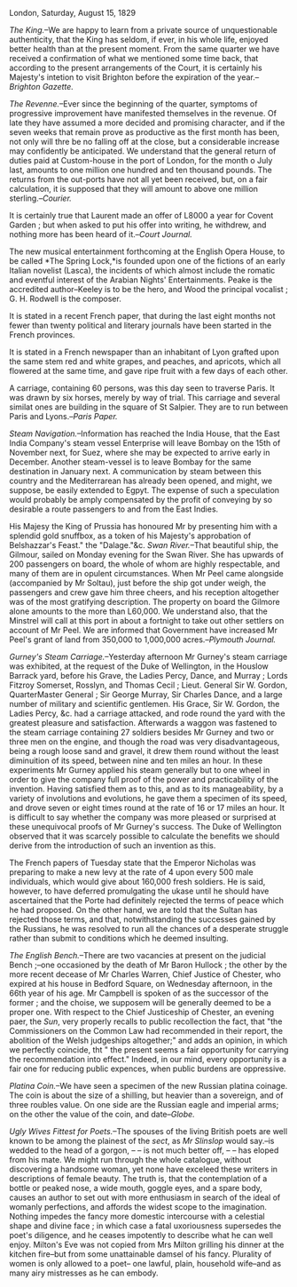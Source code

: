 London, Saturday, August 15, 1829*The King.*–We are happy to learn from a private
                    source of unquestionable authenticity, that the King has seldom, if
                    ever, in his whole life, enjoyed better health than at the present moment.
                    From the same quarter we have received a confirmation of what we
                    mentioned some time back, that according to the present arrangements
                    of the Court, it is certainly his Majesty's intetion to visit Brighton
                    before the expiration of the year.–*Brighton
                        Gazette.**The Revenne.*–Ever since the beginning of the
                        quarter, symptoms of progressive improvement have manifested themselves in the revenue. Of late they have assumed
                    a more decided and promising character, and if the seven weeks that remain
                    prove as productive as the first month has been, not only will thre be no
                    falling off at the close, but a considerable increase may confidently be anticipated. We understand that the general
                    return of duties paid at Custom-house in the port of London, for the
                    month o July last, amounts to one million one hundred and ten thousand
                    pounds. The returns from the out-ports have not all yet been
                    received, but, on a fair calculation, it is supposed that they will
                    amount to above one million sterling.–*Courier.*It is certainly true that Laurent made an offer of L8000 a year for Covent
                    Garden ; but when asked to put his offer into writing, he withdrew, and
                    nothing more has been heard of it.–*Court
                        Journal.*The new musical entertainment forthcoming at the English Opera House, to be
                    called *The Spring Lock,*is founded upon one of the fictions of an early Italian novelist
                    (Lasca), the incidents of which almost include the romatic and eventful
                    interest of the Arabian Nights' Entertainments. Peake is the accredited
                    author–Keeley is to be the hero, and Wood the principal vocalist ;
                    G. H. Rodwell is the composer.It is stated in a recent French paper, that during the last eight months not
                    fewer than twenty political and literary journals have been started in the
                    French provinces.It is stated in a French newspaper than an inhabitant of Lyon grafted upon
                    the same stem red and white grapes, and peaches, and apricots, which all
                    flowered at the same time, and gave ripe fruit with a few days of each
                    other.A carriage, containing 60 persons, was this day seen to traverse Paris. It
                    was drawn by six horses, merely by way of trial. This carriage and several
                        similat ones are building in the square of St Salpier. They
                    are to run between Paris and Lyons.–*Paris
                        Paper.**Steam Navigation.*–Information has reached the
                    India House, that the East India Company's steam vessel
                    Enterprise will leave Bombay on the 15th of November next, for
                    Suez, where she may be expected to arrive early in December. Another
                    steam-vessel is to leave Bombay for the same destination in January next.
                    A communication by steam between this country and the Mediterrarean
                    has already been opened, and might, we suppose, be easily extended to
                    Egpyt. The expense of such a speculation would probably be amply compensated by the profit of conveying by so desirable a route
                    passengers to and from the East Indies.His Majesy the King of Prussia has honoured Mr by presenting him with a
                    splendid gold snuffbox, as a token of his Majesty's approbation
                    of Belshazzar's Feast." the "Dalage."&c. *Swan River.*–That beautiful ship, the Gilmour,
                    sailed on Monday evening for the Swan River. She has upwards of 200
                    passengers on board, the whole of whom are highly respectable, and many of
                    them are in opulent circumstances. When Mr Peel came alongside
                    (accompanied by Mr Soltau), just before the ship got under weigh, the
                    passengers and crew gave him three cheers, and his reception altogether was
                    of the most gratifying description. The property on board the Gilmore
                    alone amounts to the more than L60,000. We understand also, that the
                    Minstrel will call at this port in about a fortnight to take out other
                    settlers on account of Mr Peel. We are informed that Government
                    have increased Mr Peel's grant of land from 350,000 to 1,000,000
                        acres.–*Plymouth Journal.**Gurney's Steam Carriage.*–Yesterday afternoon Mr
                    Gurney's steam carriage was exhibited, at the request of the Duke of
                    Wellington, in the Houslow Barrack yard, before his Grave, the Ladies
                    Percy, Dance, and Murray ; Lords Fitzroy Somerset, Rosslyn, and Thomas Cecil ; Lieut. General Sir W. Gordon, QuarterMaster General ; Sir George Murray, Sir Charles Dance, and a large number
                    of military and scientific gentlemen. His Grace, Sir W. Gordon, the Ladies
                    Percy, &c. had a carriage attacked, and rode round the yard with the
                    greatest pleasure and satisfaction. Afterwards a waggon was
                    fastened to the steam carriage containing 27 soldiers besides Mr Gurney and
                    two or three men on the engine, and though the road was very disadvantageous, being a rough loose sand and gravel, it drew them
                    round without the least diminuition of its speed, between nine and ten
                    miles an hour. In these experiments Mr Gurney applied his steam
                    generally but to one wheel in order to give the company full proof of
                    the power and practicability of the invention. Having satisfied them
                    as to this, and as to its manageability, by a variety of involutions and
                    evolutions, he gave them a specimen of its speed, and drove seven or eight
                    times round at the rate of 16 or 17 miles an hour. It is difficult to
                    say whether the company was more pleased or surprised at these unequivocal
                    proofs of Mr Gurney's success. The Duke of Wellington observed that it
                    was scarcely possible to calculate the benefits we should derive from
                    the introduction of such an invention as this.The French papers of Tuesday state that the Emperor Nicholas was
                    preparing to make a new levy at the rate of 4 upon every 500 male
                    individuals, which would give about 160,000 fresh soldiers. He is said,
                    however, to have deferred promulgating the ukase until he should have
                    ascertained that the Porte had definitely rejected the terms of peace which
                    he had proposed. On the other hand, we are told that the Sultan has
                    rejected those terms, and that, notwithstanding the successes gained
                    by the Russians, he was resolved to run all the chances of a desperate
                    struggle rather than submit to conditions which he deemed insulting.*The English Bench.*–There are two vacancies at
                    present on the judicial Bench ;–one occasioned by the death of
                    Mr Baron Hullock ; the other by the more recent decease of Mr Charles
                    Warren, Chief Justice of Chester, who expired at his house in Bedford
                    Square, on Wednesday afternoon, in the 66th year of his age. Mr
                    Campbell is spoken of as the successor of the former ; and the
                    choise, we supposem will be generally deemed to be a proper one. With
                    respect to the Chief Justiceship of Chester, an evening paer, the *Sun*, very properly recalls to public recollection
                    the fact, that "the Commissioners on the Common Law had recommended in
                    their report, the abolition of the Welsh judgeships altogether;" and adds
                    an opinion, in which we perfectly coincide, tht " the present
                    seems a fair opportunity for carrying the recommendation into
                    effect." Indeed, in our mind, every opportunity is a fair one for
                    reducing public expences, when public burdens are oppressive.*Platina Coin.*–We have seen a specimen of the
                    new Russian platina coinage. The coin is about the size of a shilling,
                    but heavier than a sovereign, and of three roubles value. On one side are
                    the Russian eagle and imperial arms; on the other the value of the coin,
                    and date–*Globe.**Ugly Wives Fittest for Poets.*–The spouses of the
                    living British poets are well known to be among the plainest of the *sect*, as *Mr Slinslop*
                    would say.–is wedded to the head of a gorgon, –
                    – is not much better off, – – has eloped from his
                    mate. We might run through the whole catalogue, without discovering a
                    handsome woman, yet none have exceleed these writers in descriptions
                    of female beauty. The truth is, that the contemplation of a bottle or
                    peaked nose, a wide mouth, goggle eyes, and a spare body, causes an author
                    to set out with more enthusiasm in search of the ideal of womanly
                    perfections, and affords the widest scope to the imagination. Nothing
                    impedes the fancy more domestic intercourse with a celestial shape and
                        divine face ; in which case a fatal uxoriousness supersedes
                    the poet's diligence, and he ceases impotently to describe
                    what he can well enjoy. Milton's Eve was not copied from Mrs Milton
                    grilling his dinner at the kitchen fire–but from some
                    unattainable damsel of his fancy. Plurality of women is only
                    allowed to a poet– one lawful, plain, household wife–and as
                    many airy mistresses as he can embody.